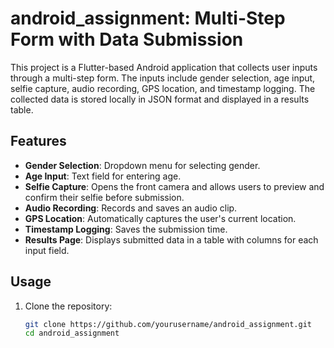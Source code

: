# android_assignment: Multi-Step Form with Data Submission  

This project is a Flutter-based Android application that collects user inputs through a multi-step form. The inputs include gender selection, age input, selfie capture, audio recording, GPS location, and timestamp logging. The collected data is stored locally in JSON format and displayed in a results table.  

## Features  
- **Gender Selection**: Dropdown menu for selecting gender.  
- **Age Input**: Text field for entering age.  
- **Selfie Capture**: Opens the front camera and allows users to preview and confirm their selfie before submission.  
- **Audio Recording**: Records and saves an audio clip.  
- **GPS Location**: Automatically captures the user's current location.  
- **Timestamp Logging**: Saves the submission time.  
- **Results Page**: Displays submitted data in a table with columns for each input field.  

## Usage  
1. Clone the repository:  
   ```bash
   git clone https://github.com/yourusername/android_assignment.git
   cd android_assignment
